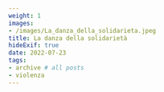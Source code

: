 ```yaml
---
weight: 1
images:
- /images/La_danza_della_solidarieta.jpeg
title: La danza della solidarietà
hideExif: true
date: 2022-07-23
tags:
- archive # all posts
- violenza
---
```

